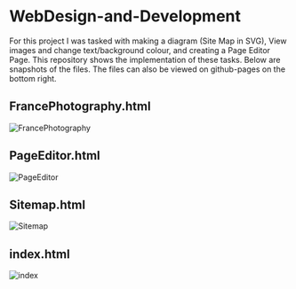 # WebDesign-and-Development
For this project I was tasked with making a diagram (Site Map in SVG), View images and change text/background colour, and creating a Page Editor Page.
This repository shows the implementation of these tasks. Below are snapshots of the files. The files can also be viewed on github-pages on the bottom right.

## FrancePhotography.html
![FrancePhotography](https://user-images.githubusercontent.com/66877247/183312854-f56f31e1-89b6-4e41-93ad-48097b14d45e.png)

## PageEditor.html
![PageEditor](https://user-images.githubusercontent.com/66877247/183312866-e3ffa779-2e2e-427f-aecd-5fe400b8dd74.png)

## Sitemap.html
![Sitemap](https://user-images.githubusercontent.com/66877247/183312877-3b974926-62c8-41e4-8ccc-74f025e9f3c2.png)

## index.html
![index](https://user-images.githubusercontent.com/66877247/183312884-7d0e293a-875b-4b78-a579-5f1baf59a3d4.png)
